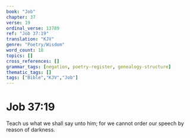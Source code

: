 ```yaml
---
book: "Job"
chapter: 37
verse: 19
ordinal_verse: 13789
ref: "Job 37:19"
translation: "KJV"
genre: "Poetry/Wisdom"
word_count: 18
topics: []
cross_references: []
grammar_tags: [negation, poetry-register, genealogy-structure]
thematic_tags: []
tags: ["Bible","KJV","Job"]
---
```


# Job 37:19

Teach us what we shall say unto him; for we cannot order our speech by reason of darkness.

